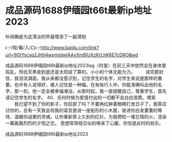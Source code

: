 # 成品源码1688伊缅园t66t最新ip地址2023
吵闹确是为这清淡的早晨增添了一副滑抱

👉/观/看/入/口👉http://www.baidu.com/link?url=9GtYscxq2JHtl4wpmtdwIAAxXmBlUXzKrLhK6E7cDRO&wd

成品源码1688伊缅园t66t最新ip地址2023lag（时差）在前三天中依然会在身体里捣乱，但白天黑夜到底还是太阳说了算的。小小的个体无能为力。
　　读完那封信，我泪流满面，我从来都没意识到，记住学生的名字，对学生来说是那样的重要。也许有人说得好，被人记住是一种福。在匆匆行人中，你能准确叫出他的名字，那一刻，他一定会被幸福淹没。从那时起，我一直提醒自己，尊重学生，首先请记住学生的名字。
	40、任何时候为爱情付出的一切都不会白白浪费。塔索
　　我已望不到了你的影子，你回家了吗？不要再红肿着眼睛打发日子了，我答应过你的，总有一天我会将我的诺言嵌进一座船形的小木屋，驶进你白发萋萋的等待，温暖你战栗的灵魂，让你重新穿上久别的红衫，为我燃旺一堆忘情的火，渲染一幕轰轰烈烈的夕阳之恋。
思想常常结交似的唤来了心腹，你恰是此时的伯乐。

成品源码1688伊缅园t66t最新ip地址2023
